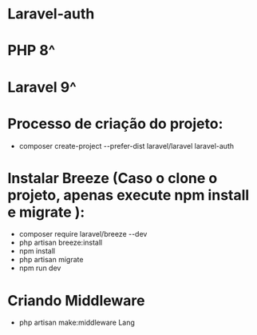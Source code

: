 # Laravel-auth
# PHP 8^
# Laravel 9^

# Processo de criação do projeto:
- composer create-project --prefer-dist laravel/laravel laravel-auth

# Instalar Breeze (Caso o clone o projeto, apenas execute npm install e migrate ):
- composer require laravel/breeze --dev
- php artisan breeze:install
- npm install
- php artisan migrate
- npm run dev

# Criando Middleware
- php artisan make:middleware Lang